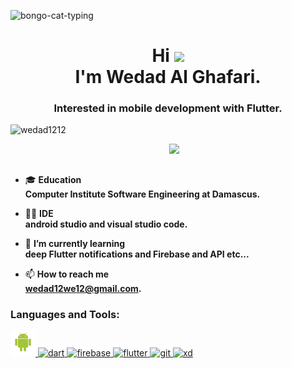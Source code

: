 ![bongo-cat-typing](https://github.com/wedad1212/wedad1212/assets/106346658/dbc6c0f8-0e2c-431e-9d29-967d618882eb)
<h1 align="center">Hi <img src="https://github.com/abdoachhoubi/abdoachhoubi/blob/main/gifs/Hi.gif" width="30">
  <br>I'm Wedad Al Ghafari.</h1>
<h3 align="center">Interested in mobile development with Flutter.</h3>

<p align="left"> <img src="https://komarev.com/ghpvc/?username=wedad1212&label=Profile%20views&color=0e75b6&style=flat" alt="wedad1212" /> </p>
<!-- <picture> <img align="right" src="https://github.com/wedad1212/wedad1212/assets/106346658/8d22ae5b-d865-4f1e-a97e-f672b1887275 width = 250px></picture> -->


<picture> <img align="right" src="https://github.com/wedad1212/wedad1212/assets/106346658/428f61dc-6c1b-47ea-8275-aea888667aaa?raw=true" width = 250px></picture>





<br><br>
- 🎓 **Education** <br> **Computer Institute Software Engineering at Damascus.**

- 👨‍💻 **IDE** <br>**android studio and visual studio code.**

- 🌱 **I’m currently learning**<br> **deep Flutter notifications and Firebase and API etc...**

- 📫 **How to reach me**<br> **wedad12we12@gmail.com.**


<h3 align="left">Languages and Tools:</h3>
<p align="left"> <a href="https://developer.android.com" target="_blank" rel="noreferrer"> <img src="https://raw.githubusercontent.com/devicons/devicon/master/icons/android/android-original-wordmark.svg" alt="android" width="40" height="40"/> </a> <a href="https://dart.dev" target="_blank" rel="noreferrer"> <img src="https://www.vectorlogo.zone/logos/dartlang/dartlang-icon.svg" alt="dart" width="40" height="40"/> </a> <a href="https://firebase.google.com/" target="_blank" rel="noreferrer"> <img src="https://www.vectorlogo.zone/logos/firebase/firebase-icon.svg" alt="firebase" width="40" height="40"/> </a> <a href="https://flutter.dev" target="_blank" rel="noreferrer"> <img src="https://www.vectorlogo.zone/logos/flutterio/flutterio-icon.svg" alt="flutter" width="40" height="40"/> </a> <a href="https://git-scm.com/" target="_blank" rel="noreferrer"> <img src="https://www.vectorlogo.zone/logos/git-scm/git-scm-icon.svg" alt="git" width="40" height="40"/> </a> <a href="https://www.adobe.com/products/xd.html" target="_blank" rel="noreferrer"> <img src="https://cdn.worldvectorlogo.com/logos/adobe-xd.svg" alt="xd" width="40" height="40"/> </a> </p>


